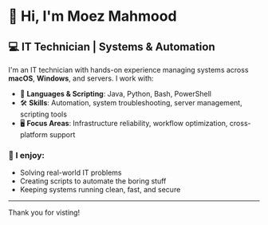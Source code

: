 # 👋 Hi, I'm Moez Mahmood

## 💻 IT Technician | Systems & Automation

I'm an IT technician with hands-on experience managing systems across **macOS**, **Windows**, and servers. I work with:

- 🧠 **Languages & Scripting**: Java, Python, Bash, PowerShell  
- 🛠️ **Skills**: Automation, system troubleshooting, server management, scripting tools  
- 🖥️ **Focus Areas**: Infrastructure reliability, workflow optimization, cross-platform support

### 🔧 I enjoy:
- Solving real-world IT problems
- Creating scripts to automate the boring stuff
- Keeping systems running clean, fast, and secure

---
Thank you for visting!

